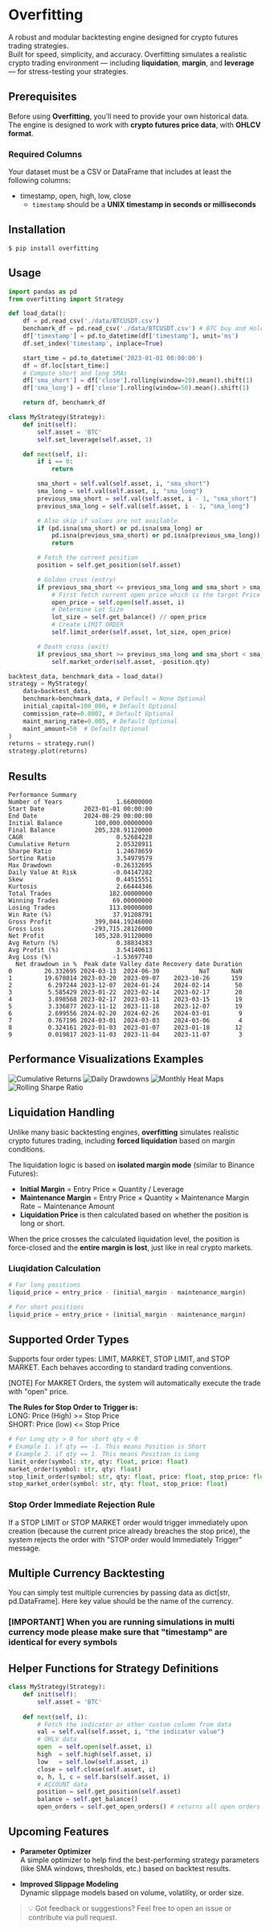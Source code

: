 # Overfitting

A robust and modular backtesting engine designed for crypto futures trading strategies.  
Built for speed, simplicity, and accuracy. Overfitting simulates a realistic crypto trading environment — including **liquidation**, **margin**, and **leverage** — for stress-testing your strategies.

## Prerequisites

Before using **Overfitting**, you’ll need to provide your own historical data.  
The engine is designed to work with **crypto futures price data**, with **OHLCV format**.

### Required Columns

Your dataset must be a CSV or DataFrame that includes at least the following columns:
- timestamp, open, high, low, close
  - `timestamp` should be a **UNIX timestamp in seconds or milliseconds**

## Installation
    $ pip install overfitting


## Usage
```python
import pandas as pd
from overfitting import Strategy

def load_data():
    df = pd.read_csv('./data/BTCUSDT.csv')
    benchamrk_df = pd.read_csv('./data/BTCUSDT.csv') # BTC buy and Hold
    df['timestamp'] = pd.to_datetime(df['timestamp'], unit='ms')
    df.set_index('timestamp', inplace=True)

    start_time = pd.to_datetime('2023-01-01 00:00:00')
    df = df.loc[start_time:]
    # Compute short and long SMAs
    df['sma_short'] = df['close'].rolling(window=20).mean().shift(1)
    df['sma_long'] = df['close'].rolling(window=50).mean().shift(1)

    return df, benchamrk_df

class MyStrategy(Strategy):
    def init(self):
        self.asset = 'BTC'
        self.set_leverage(self.asset, 1)

    def next(self, i):
        if i == 0:
            return

        sma_short = self.val(self.asset, i, "sma_short")
        sma_long = self.val(self.asset, i, "sma_long")
        previous_sma_short = self.val(self.asset, i - 1, "sma_short") 
        previous_sma_long = self.val(self.asset, i - 1, "sma_long")

        # Also skip if values are not available
        if (pd.isna(sma_short) or pd.isna(sma_long) or 
            pd.isna(previous_sma_short) or pd.isna(previous_sma_long)):
            return

        # Fetch the current position
        position = self.get_position(self.asset)

        # Golden cross (entry)
        if previous_sma_short <= previous_sma_long and sma_short > sma_long and position.qty == 0:
            # First fetch current open price which is the target Price
            open_price = self.open(self.asset, i)
            # Determine Lot Size
            lot_size = self.get_balance() // open_price
            # Create LIMIT ORDER
            self.limit_order(self.asset, lot_size, open_price)

        # Death cross (exit)
        if previous_sma_short >= previous_sma_long and sma_short < sma_long and position.qty > 0:
            self.market_order(self.asset, -position.qty)

backtest_data, benchmark_data = load_data()
strategy = MyStrategy(
    data=backtest_data,
    benchmark=benchmark_data, # Default = None Optional
    initial_capital=100_000, # Default Optional
    commission_rate=0.0002, # Default Optional
    maint_maring_rate=0.005, # Default Optional
    maint_amount=50  # Default Optional
)
returns = strategy.run()
strategy.plot(returns)
```

Results
-------
```text
Performance Summary
Number of Years               1.66000000
Start Date           2023-01-01 00:00:00
End Date             2024-08-29 00:00:00
Initial Balance         100,000.00000000
Final Balance           205,328.91120000
CAGR                          0.52684228
Cumulative Return             2.05328911
Sharpe Ratio                  1.24678659
Sortino Ratio                 3.54979579
Max Drawdown                 -0.26332695
Daily Value At Risk          -0.04147282
Skew                          0.44515551
Kurtosis                      2.66444346
Total Trades                182.00000000
Winning Trades               69.00000000
Losing Trades               113.00000000
Win Rate (%)                 37.91208791
Gross Profit            399,044.19246000
Gross Loss             -293,715.28126000
Net Profit              105,328.91120000
Avg Return (%)                0.38834383
Avg Profit (%)                3.54140613
Avg Loss (%)                 -1.53697740
  Net drawdown in %  Peak date Valley date Recovery date Duration
0         26.332695 2024-03-13  2024-06-30           NaT      NaN
1         19.678014 2023-03-20  2023-09-07    2023-10-26      159
2          6.297244 2023-12-07  2024-01-24    2024-02-14       50
3          5.585429 2023-01-22  2023-02-14    2023-02-17       20
4          3.898568 2023-02-17  2023-03-11    2023-03-15       19
5          3.336877 2023-11-12  2023-11-18    2023-12-07       19
6          2.699556 2024-02-20  2024-02-26    2024-03-01        9
7          0.767196 2024-03-01  2024-03-03    2024-03-06        4
8          0.324161 2023-01-03  2023-01-07    2023-01-18       12
9          0.019817 2023-11-03  2023-11-04    2023-11-07        3
```

## Performance Visualizations Examples

![Cumulative Returns](https://raw.githubusercontent.com/dohyunkjuly/overfitting/main/documents/culmulative_returns.png)
![Daily Drawdowns](https://raw.githubusercontent.com/dohyunkjuly/overfitting/main/documents/daily_drawdowns.png)
![Monthly Heat Maps](https://raw.githubusercontent.com/dohyunkjuly/overfitting/main/documents/monthly_heat_maps.png)
![Rolling Sharpe Ratio](https://raw.githubusercontent.com/dohyunkjuly/overfitting/main/documents/rolling_sharpe_ratio.png)

## Liquidation Handling

Unlike many basic backtesting engines, **overfitting** simulates realistic crypto futures trading, including **forced liquidation** based on margin conditions.

The liquidation logic is based on **isolated margin mode** (similar to Binance Futures):

- **Initial Margin** = Entry Price × Quantity / Leverage  
- **Maintenance Margin** = Entry Price × Quantity × Maintenance Margin Rate − Maintenance Amount  
- **Liquidation Price** is then calculated based on whether the position is long or short.

When the price crosses the calculated liquidation level, the position is force-closed and the **entire margin is lost**, just like in real crypto markets.

### Liuqidation Calculation

```python
# For long positions
liquid_price = entry_price - (initial_margin - maintenance_margin)

# For short positions
liquid_price = entry_price + (initial_margin - maintenance_margin)
```

## Supported Order Types
Supports four order types: LIMIT, MARKET, STOP LIMIT, and STOP MARKET. Each behaves according to standard trading conventions.

[NOTE] For MAKRET Orders, the system will automatically execute the trade with "open" price.

**The Rules for Stop Order to Trigger is:** <br>
LONG: Price (High) >= Stop Price <br>
SHORT: Price (low) <= Stop Price
```python
# For Long qty > 0 for short qty < 0
# Example 1. if qty == -1. This means Position is Short
# Example 2. if qty == 1. This means Position is Long
limit_order(symbol: str, qty: float, price: float)
market_order(symbol: str, qty: float)
stop_limit_order(symbol: str, qty: float, price: float, stop_price: float)
stop_market_order(symbol: str, qty: float, stop_price: float)
```

### Stop Order Immediate Rejection Rule
If a STOP LIMIT or STOP MARKET order would trigger immediately upon creation (because the current price already breaches the stop price), the system rejects the order with "STOP order would Immediately Trigger" message.

## Multiple Currency Backtesting
You can simply test multiple currencies by passing data as dict[str, pd.DataFrame]. Here key value should be the name of the currency.

### **[IMPORTANT]** When you are running simulations in multi currency mode please make sure that "timestamp" are identical for every symbols

## Helper Functions for Strategy Definitions
```python
class MyStrategy(Strategy):
    def init(self):
        self.asset = 'BTC'
        
    def next(self, i):
        # Fetch the indicator or other custom column from data
        val = self.val(self.asset, i, "the indicator value") 
        # OHLV data
        open  = self.open(self.asset, i)
        high  = self.high(self.asset, i)
        low   = self.low(self.asset, i)
        close = self.close(self.asset, i)
        o, h, l, c = self.bars(self.asset, i)
        # ACCOUNT data
        position = self.get_position(self.asset)
        balance = self.get_balance()
        open_orders = self.get_open_orders() # returns all open orders regardless of symbols
```

## Upcoming Features

- **Parameter Optimizer**  
  A simple optimizer to help find the best-performing strategy parameters (like SMA windows, thresholds, etc.) based on backtest results.

- **Improved Slippage Modeling**  
  Dynamic slippage models based on volume, volatility, or order size.

> 💡 Got feedback or suggestions? Feel free to open an issue or contribute via pull request.
